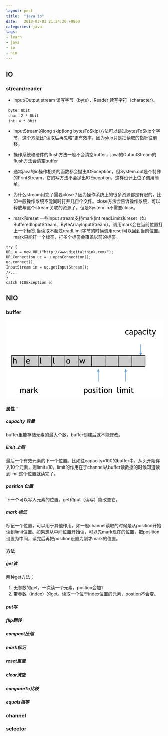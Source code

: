 ```yaml
---
layout: post
title:  "java io"
date:   2018-03-01 21:24:20 +0800
categories: java
tags:
- learn
- java
- io
- nio
---
```

## IO
### stream/reader
- Input/Output stream 读写字节（byte），Reader 读写字符（character）。

``` 
 byte：8bit
 char：2 * 8bit
 int：4 * 8bit 
```
- InputStream的long skip(long bytesToSkip)方法可以跳过bytesToSkip个字节，这个方法比“读取后再忽略”更有效率，因为skip只是把读取的指针往前移。

- 操作系统和硬件的flush方法一般不会清空buffer，java的OutputStream的flush方法会清空buffer

- 通常java的io操作相关的函数都会抛出IOException，但System.out是个特殊的PrintStream，它的写方法不会抛出IOException，这样设计上位了调用简单。

- 为什么stream用完了需要close？因为操作系统上的很多资源都是有限的，比如一般操作系统不能同时打开几百个文件。close方法会告诉操作系统，可以释放与这个stream关联的资源了。但是System.in不需要close。

- mark和reset
 一些input stream支持mark(int readLimit)和reset（如BufferedInputStream、ByteArrayInputStream）。调用mark会在当前位置打上一个标签,当读取不超过readLimit字节的时候调用reset可以回到当前位置。mark只能打一个标签，打多个标签会覆盖以前的标签。

```
try {
URL u = new URL("http://www.digitalthink.com/");
URLConnection uc = u.openConnection();
uc.connect();
InputStream in = uc.getInputStream();
//...
}
catch (IOException e)
```

## NIO

### buffer
![java-nio-1](/public/img/2018-03-17-java-nio-buffer1.png)
#### 属性：
##### capacity 容量
buffer里能存储元素的最大个数，buffer创建后就不能修改。
##### limit 上限
最后一个有效元素的下一个位置。比如往capacity=100的buffer中，从头开始存入10个元素，则limit=10，limit的作用在于channel从buffer读数据的时候知道读到limit这个位置就读完了。
##### position 位置
下一个可以写入元素的位置。get和put（读写）能改变它。
##### mark 标记
标记一个位置，可以用于其他作用，如一般channel读取的时候是从position开始读到limit位置。如果想从中间位置开始读，可以先mark现在的位置，把position设置为中间，读完后再把position设置为刚才mark的位置。
#### 方法
##### get读
两种get方法： 

1. 无参数的get。一次读一个元素，postion会加1
2. 带参数（index）的get。读取一个位于index位置的元素，postion不会变。

##### put写
##### flip翻转
##### compact压缩
##### mark标记
##### reset重置
##### clear清空
##### compareTo比较
##### equals相等

### channel

### selector